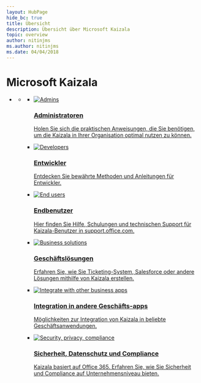 ```yaml
---
layout: HubPage
hide_bc: true
title: Übersicht
description: Übersicht über Microsoft Kaizala
topic: overview
author: nitinjms
ms.author: nitinjms
ms.date: 04/04/2018
---
```


<div id="main" class="v2">
<div class="container">
    <h1>Microsoft Kaizala</h1>
    <ul class="pivots">
        <li>
            <a href="#main"></a>
            <ul id="main">
                <li>
                    <a href="#mainPanel"></a>
                    <ul id="mainPanel" class="cardsC">
                        <li>
                            <a href="https://docs.microsoft.com/Office365/Kaizala/kaizala-overview">
                            <div class="cardSize">
                                <div class="cardPadding">
                                    <div class="card">
                                        <div class="cardImageOuter">
                                            <div class="cardImage bgdAccent1">
                                                <img src="https://docs.microsoft.com/en-us/office/media/hub-tiles/Kaizala-Admins-400x140.svg" alt="Admins" />
                                            </div>
                                        </div>
                                        <div class="cardText">
                                            <h3>Administratoren</h3>
                                            <p>Holen Sie sich die praktischen Anweisungen, die Sie benötigen, um die Kaizala in Ihrer Organisation optimal nutzen zu können.</p>
                                        </div>
                                    </div>
                                </div>
                            </div>
                            </a>
                        </li>
                        <li>
                            <a href="https://docs.microsoft.com/kaizala/developer-platform ">
                            <div class="cardSize">
                                <div class="cardPadding">
                                    <div class="card">
                                        <div class="cardImageOuter">
                                            <div class="cardImage bgdAccent1">
                                                <img src="https://docs.microsoft.com/en-us/office/media/hub-tiles/Kaizala-Developers-400x140.svg" alt="Developers" />
                                            </div>
                                        </div>
                                        <div class="cardText">
                                            <h3>Entwickler</h3>
                                            <p>Entdecken Sie bewährte Methoden und Anleitungen für Entwickler.</p>
                                        </div>
                                    </div>
                                </div>
                            </div>
                            </a>
                        </li>
                        <li>
                            <a href="https://support.office.com/kaizala">
                            <div class="cardSize">
                                <div class="cardPadding">
                                    <div class="card">
                                        <div class="cardImageOuter">
                                            <div class="cardImage bgdAccent1">
                                                <img src="https://docs.microsoft.com/en-us/office/media/hub-tiles/Kaizala-EndUsers-400x140.svg" alt="End users" />
                                            </div>
                                        </div>
                                        <div class="cardText">
                                            <h3>Endbenutzer</h3>
                                            <p>Hier finden Sie Hilfe, Schulungen und technischen Support für Kaizala-Benutzer in support.office.com.</p>
                                        </div>
                                    </div>
                                </div>
                            </div>
                            </a>
                        </li>
                        <li>
                            <a href="https://docs.microsoft.com/kaizala/partnerdocs/customerticketingsolution">
                            <div class="cardSize">
                                <div class="cardPadding">
                                    <div class="card">
                                        <div class="cardImageOuter">
                                            <div class="cardImage bgdAccent1">
                                                <img src="https://docs.microsoft.com/en-us/office/media/hub-tiles/Kaizala-BusinessSolutions-400x140.svg" alt="Business solutions" />
                                            </div>
                                        </div>
                                        <div class="cardText">
                                            <h3>Geschäftslösungen</h3>
                                            <p>Erfahren Sie, wie Sie Ticketing-System, Salesforce oder andere Lösungen mithilfe von Kaizala erstellen.</p>
                                        </div>
                                    </div>
                                </div>
                            </div>
                            </a>
                        </li>
                        <li>
                            <a href="https://docs.microsoft.com/kaizala/partnerdocs/integratekaizalaandmailflow">
                            <div class="cardSize">
                                <div class="cardPadding">
                                    <div class="card">
                                        <div class="cardImageOuter">
                                            <div class="cardImage bgdAccent1">
                                                <img src="https://docs.microsoft.com/en-us/office/media/hub-tiles/Kaizala-IntegrateOtherBusinessApps-400x140.svg" alt="Integrate with other business apps" />
                                            </div>
                                        </div>
                                        <div class="cardText">
                                            <h3>Integration in andere Geschäfts-apps</h3>
                                            <p>Möglichkeiten zur Integration von Kaizala in beliebte Geschäftsanwendungen.</p>
                                        </div>
                                    </div>
                                </div>
                            </div>
                            </a>
                        </li>
                        <li>
                            <a href="https://docs.microsoft.com/kaizala/partnerdocs/securityoverview">
                            <div class="cardSize">
                                <div class="cardPadding">
                                    <div class="card">
                                        <div class="cardImageOuter">
                                            <div class="cardImage bgdAccent1">
                                                <img src="https://docs.microsoft.com/en-us/office/media/hub-tiles/Kaizala-SecurityPrivacyCompliance-400x140.svg" alt="Security, privacy, compliance" />
                                            </div>
                                        </div>
                                        <div class="cardText">
                                            <h3>Sicherheit, Datenschutz und Compliance</h3>
                                            <p>Kaizala basiert auf Office 365. Erfahren Sie, wie Sie Sicherheit und Compliance auf Unternehmensniveau bieten.</p>
                                        </div>
                                    </div>
                                </div>
                            </div>
                            </a>
                        </li>
                    </ul>
                </li>
            </ul>
        </li>
    </ul>
</div>
